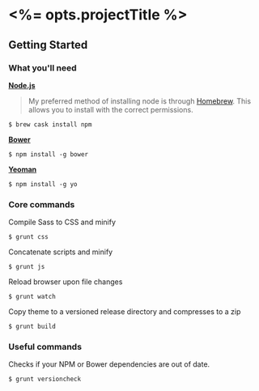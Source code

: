 # <%= opts.projectTitle %>

## Getting Started

### What you'll need

**[Node.js](https://nodejs.org/)**

> My preferred method of installing node is through [Homebrew](http://brew.sh/). This allows you to install with the correct permissions.

```
$ brew cask install npm
```

**[Bower](http://bower.io/)**

```
$ npm install -g bower
```

**[Yeoman](http://yeoman.io/)**

```
$ npm install -g yo
```

### Core commands

Compile Sass to CSS and minify
```
$ grunt css
```

Concatenate scripts and minify
```
$ grunt js
```

Reload browser upon file changes
```
$ grunt watch
```

Copy theme to a versioned release directory and compresses to a zip
```
$ grunt build
```

### Useful commands

Checks if your NPM or Bower dependencies are out of date.
```
$ grunt versioncheck
```
